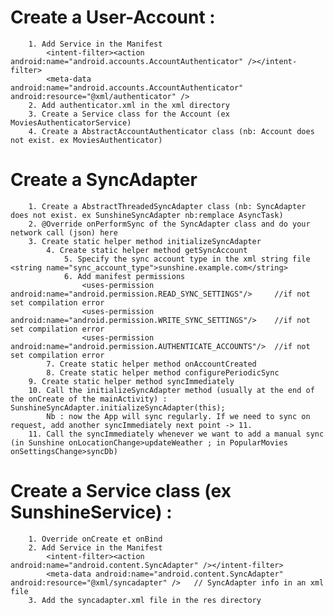 # Create a User-Account : 
		1. Add Service in the Manifest 
			<intent-filter><action android:name="android.accounts.AccountAuthenticator" /></intent-filter>
			<meta-data android:name="android.accounts.AccountAuthenticator" android:resource="@xml/authenticator" />  
		2. Add authenticator.xml in the xml directory 
		3. Create a Service class for the Account (ex MoviesAuthenticatorService)
		4. Create a AbstractAccountAuthenticator class (nb: Account does not exist. ex MoviesAuthenticator)
	
# Create a SyncAdapter
		1. Create a AbstractThreadedSyncAdapter class (nb: SyncAdapter does not exist. ex SunshineSyncAdapter nb:remplace AsyncTask)
		2. @Override onPerformSync of the SyncAdapter class and do your network call (json) here
		3. Create static helper method initializeSyncAdapter
			4. Create static helper method getSyncAccount 
				5. Specify the sync account type in the xml string file <string name="sync_account_type">sunshine.example.com</string>
				6. Add manifest permissions 
					<uses-permission android:name="android.permission.READ_SYNC_SETTINGS"/> 	//if not set compilation error
					<uses-permission android:name="android.permission.WRITE_SYNC_SETTINGS"/> 	//if not set compilation error
					<uses-permission android:name="android.permission.AUTHENTICATE_ACCOUNTS"/>	//if not set compilation error
			7. Create static helper method onAccountCreated
			8. Create static helper method configurePeriodicSync
		9. Create static helper method syncImmediately
		10. Call the initializeSyncAdapter method (usually at the end of the onCreate of the mainActivity) : SunshineSyncAdapter.initializeSyncAdapter(this);
			Nb : now the App will sync regularly. If we need to sync on request, add another syncImmediately next point -> 11.
		11. Call the syncImmediately whenever we want to add a manual sync (in Sunshine onLocationChange>updateWeather ; in PopularMovies onSettingsChange>syncDb)
	
# Create a Service class (ex SunshineService) : 
		1. Override onCreate et onBind
		2. Add Service in the Manifest 
			<intent-filter><action android:name="android.content.SyncAdapter" /></intent-filter>
			<meta-data android:name="android.content.SyncAdapter" android:resource="@xml/syncadapter" />   // SyncAdapter info in an xml file 
		3. Add the syncadapter.xml file in the res directory